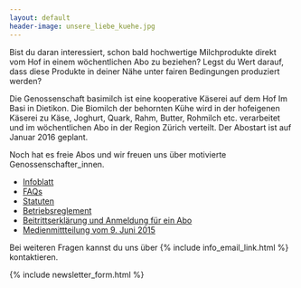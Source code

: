 ```yaml
---
layout: default
header-image: unsere_liebe_kuehe.jpg
---
```


Bist du daran interessiert, schon bald hochwertige Milchprodukte
direkt vom Hof in einem wöchentlichen Abo zu beziehen? Legst du Wert
darauf, dass diese Produkte in deiner Nähe unter fairen Bedingungen
produziert werden?

Die Genossenschaft basimilch ist eine kooperative Käserei auf dem Hof
Im Basi in Dietikon. Die Biomilch der behornten Kühe wird in der
hofeigenen Käserei zu Käse, Joghurt, Quark, Rahm, Butter, Rohmilch
etc. verarbeitet und im wöchentlichen Abo in der Region Zürich
verteilt. Der Abostart ist auf Januar 2016 geplant.

Noch hat es freie Abos und wir freuen uns über motivierte Genossenschafter_innen.

  - [Infoblatt](/documents/basimilch_infoblatt.pdf)
  - [FAQs](/documents/basimilch_faq.pdf)
  - [Statuten](/statuten)
  - [Betriebsreglement](/documents/basimilch_betriebsreglement.pdf)
  - [Beitrittserklärung und Anmeldung für ein Abo](/documents/basimilch_beitrittserklaerung_A5.pdf)
  - [Medienmittteilung vom 9. Juni 2015](/documents/basimilch_medienmitteilung_20150609.pdf)

Bei weiteren Fragen kannst du uns über {% include info_email_link.html %} kontaktieren.

{% include newsletter_form.html %}
